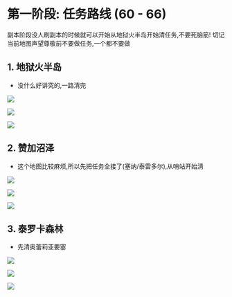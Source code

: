 # 第一阶段: 任务路线 (60 - 66)

副本阶段没人刷副本的时候就可以开始从地狱火半岛开始清任务,不要死脑筋!
切记当前地图声望尊敬前不要做任务,一个都不要做

## 1. 地狱火半岛

- 没什么好讲究的,一路清完

![][地狱火半岛_任务]

![][地狱火半岛_任务清单1]

![][地狱火半岛_任务清单2]

## 2. 赞加沼泽

- 这个地图比较麻烦,所以先把任务全接了(塞纳/泰雷多尔),从哨站开始清

![][赞加沼泽_任务]

![][赞加沼泽_任务清单1]

![][赞加沼泽_任务清单2]

## 3. 泰罗卡森林

- 先清奥蕾莉亚要塞

![][泰罗卡森林_任务]

![][泰罗卡森林_任务清单1]

![][泰罗卡森林_任务清单2]

[地狱火半岛_任务]: images/地狱火半岛_任务.png 
[地狱火半岛_任务清单1]: images/地狱火半岛_任务清单1.png 
[地狱火半岛_任务清单2]: images/地狱火半岛_任务清单2.png 

[赞加沼泽_任务]: images/赞加沼泽_任务.png 
[赞加沼泽_任务清单1]: images/赞加沼泽_任务清单1.png 
[赞加沼泽_任务清单2]: images/赞加沼泽_任务清单2.png 

[泰罗卡森林_任务]: images/泰罗卡森林_任务.png 
[泰罗卡森林_任务清单1]: images/泰罗卡森林_任务清单1.png 
[泰罗卡森林_任务清单2]: images/泰罗卡森林_任务清单2.png 


